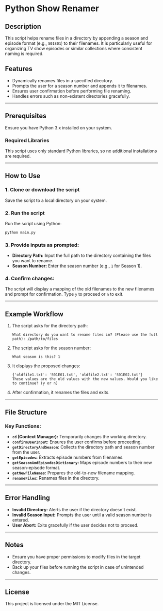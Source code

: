 # Python Show Renamer

## Description

This script helps rename files in a directory by appending a season and episode format (e.g., `S01E01`) to their filenames. It is particularly useful for organizing TV show episodes or similar collections where consistent naming is required.

## Features

- Dynamically renames files in a specified directory.
- Prompts the user for a season number and appends it to filenames.
- Ensures user confirmation before performing file renaming.
- Handles errors such as non-existent directories gracefully.

---

## Prerequisites

Ensure you have Python 3.x installed on your system.

### Required Libraries

This script uses only standard Python libraries, so no additional installations are required.

---

## How to Use

### 1. Clone or download the script

Save the script to a local directory on your system.

### 2. Run the script

Run the script using Python:

```bash
python main.py
```

### 3. Provide inputs as prompted:

- **Directory Path:** Input the full path to the directory containing the files you want to rename.
- **Season Number:** Enter the season number (e.g., `1` for Season 1).

### 4. Confirm changes:

The script will display a mapping of the old filenames to the new filenames and prompt for confirmation. Type `y` to proceed or `n` to exit.

---

## Example Workflow

1. The script asks for the directory path:

   ```
   What directory do you want to rename files in? (Please use the full path): /path/to/files
   ```

2. The script asks for the season number:

   ```
   What season is this? 1
   ```

3. It displays the proposed changes:

   ```
   {'oldfile1.txt': 'S01E01.txt', 'oldfile2.txt': 'S01E02.txt'}
   These values are the old values with the new values. Would you like to continue? (y or n)
   ```

4. After confirmation, it renames the files and exits.

---

## File Structure

### Key Functions:

- **`cd` (Context Manager):** Temporarily changes the working directory.
- **`confirmUserInput`:** Ensures the user confirms before proceeding.
- **`getDirectoryAndSeason`:** Collects the directory path and season number from the user.
- **`getEpisodes`:** Extracts episode numbers from filenames.
- **`getSeasonAndEpisodesDictionary`:** Maps episode numbers to their new season-episode format.
- **`getNewFileNames`:** Prepares the old-to-new filename mapping.
- **`renameFiles`:** Renames files in the directory.

---

## Error Handling

- **Invalid Directory:** Alerts the user if the directory doesn't exist.
- **Invalid Season Input:** Prompts the user until a valid season number is entered.
- **User Abort:** Exits gracefully if the user decides not to proceed.

---

## Notes

- Ensure you have proper permissions to modify files in the target directory.
- Back up your files before running the script in case of unintended changes.

---

## License

This project is licensed under the MIT License.
